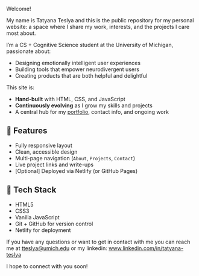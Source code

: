 Welcome!

My name is Tatyana Teslya and this is the public repository for my personal website: a space where I share my work, interests, and the projects I care most about.


I’m a CS + Cognitive Science student at the University of Michigan, passionate about:
- Designing emotionally intelligent user experiences
- Building tools that empower neurodivergent users
- Creating products that are both helpful and delightful

This site is:
- **Hand-built** with HTML, CSS, and JavaScript
- **Continuously evolving** as I grow my skills and projects
- A central hub for my [portfolio](https://your-netlify-link.netlify.app), contact info, and ongoing work

## 🔧 Features

- Fully responsive layout
- Clean, accessible design
- Multi-page navigation (`About`, `Projects`, `Contact`)
- Live project links and write-ups
- [Optional] Deployed via Netlify (or GitHub Pages)

## 🚀 Tech Stack

- HTML5
- CSS3
- Vanilla JavaScript
- Git + GitHub for version control
- Netlify for deployment

If you have any questions or want to get in contact with me you can reach me at tteslya@umich.edu or my linkedin: www.linkedin.com/in/tatyana-teslya

I hope to connect with you soon!
